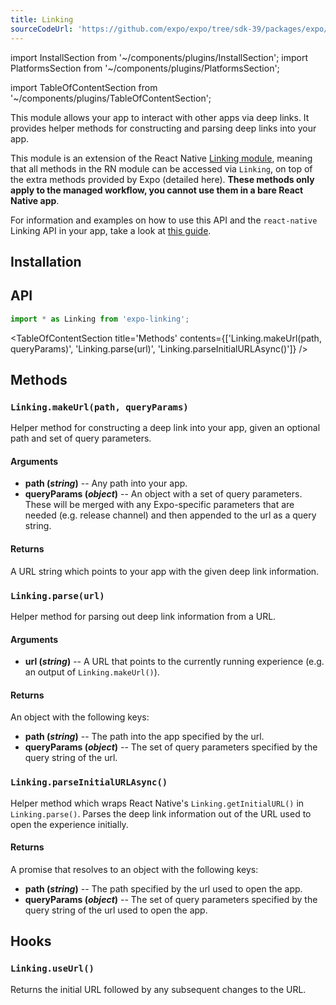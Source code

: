 ```yaml
---
title: Linking
sourceCodeUrl: 'https://github.com/expo/expo/tree/sdk-39/packages/expo/src/Linking'
---
```


import InstallSection from '~/components/plugins/InstallSection';
import PlatformsSection from '~/components/plugins/PlatformsSection';

import TableOfContentSection from '~/components/plugins/TableOfContentSection';

This module allows your app to interact with other apps via deep links. It provides helper methods for constructing and parsing deep links into your app.

This module is an extension of the React Native [Linking module](https://reactnative.dev/docs/linking.html), meaning that all methods in the RN module can be accessed via `Linking`, on top of the extra methods provided by Expo (detailed here). **These methods only apply to the managed workflow, you cannot use them in a bare React Native app**.

For information and examples on how to use this API and the `react-native` Linking API in your app, take a look at [this guide](../../workflow/linking/).

<PlatformsSection android emulator ios simulator web />

## Installation

<InstallSection packageName="expo-linking" />

## API

```js
import * as Linking from 'expo-linking';
```

<TableOfContentSection title='Methods' contents={['Linking.makeUrl(path, queryParams)', 'Linking.parse(url)', 'Linking.parseInitialURLAsync()']} />

## Methods

### `Linking.makeUrl(path, queryParams)`

Helper method for constructing a deep link into your app, given an optional path and set of query parameters.

#### Arguments

- **path (_string_)** -- Any path into your app.
- **queryParams (_object_)** -- An object with a set of query parameters. These will be merged with any Expo-specific parameters that are needed (e.g. release channel) and then appended to the url as a query string.

#### Returns

A URL string which points to your app with the given deep link information.

### `Linking.parse(url)`

Helper method for parsing out deep link information from a URL.

#### Arguments

- **url (_string_)** -- A URL that points to the currently running experience (e.g. an output of `Linking.makeUrl()`).

#### Returns

An object with the following keys:

- **path (_string_)** -- The path into the app specified by the url.
- **queryParams (_object_)** -- The set of query parameters specified by the query string of the url.

### `Linking.parseInitialURLAsync()`

Helper method which wraps React Native's `Linking.getInitialURL()` in `Linking.parse()`. Parses the deep link information out of the URL used to open the experience initially.

#### Returns

A promise that resolves to an object with the following keys:

- **path (_string_)** -- The path specified by the url used to open the app.
- **queryParams (_object_)** -- The set of query parameters specified by the query string of the url used to open the app.

## Hooks

### `Linking.useUrl()`

Returns the initial URL followed by any subsequent changes to the URL.
